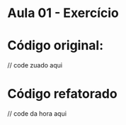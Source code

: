 # Aula 01 - Exercício
# Código original:
// code zuado aqui
# Código refatorado
// code da hora aqui
